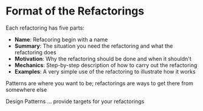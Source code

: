 # Format of the Refactorings

Each refactoring has five parts:
- **Name**: Refacoring begin with a name
- **Summary**: The situation you need the refactoring and what the refactoring does
- **Motivation**: Why the refactoring should be done and when it shouldn't
- **Mechanics**: Step-by-step description of how to carry out the refactoring
- **Examples**: A very simple use of the refactoring to illustrate how it works

Patterns are where you want to be; refactorings are ways to get there from somewhere else <br>

Design Patterns ... provide targets for your refactorings
